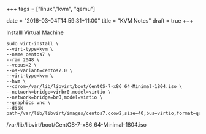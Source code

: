 +++
tags =  ["linux","kvm", "qemu"]

date = "2016-03-04T14:59:31+11:00"
title = "KVM Notes"
draft = true
+++




Installl Virtual Machine 


```
sudo virt-install \
--virt-type=kvm \
--name centos7 \
--ram 2048 \
--vcpus=2 \
--os-variant=centos7.0 \
--virt-type=kvm \
--hvm \
--cdrom=/var/lib/libvirt/boot/CentOS-7-x86_64-Minimal-1804.iso \
--network=bridge=virbr0,model=virtio \
--network=bridge=br0,model=virtio \
--graphics vnc \
--disk path=/var/lib/libvirt/images/centos7.qcow2,size=40,bus=virtio,format=qcow2
```

/var/lib/libvirt/boot/CentOS-7-x86_64-Minimal-1804.iso